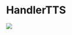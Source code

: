 ﻿# HandlerTTS
![](https://encrypted-tbn0.gstatic.com/images?q=tbn:ANd9GcQ_cL3lRumQ9s2NjKNuPqdGunOig_cnKs-LlA&s)
